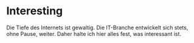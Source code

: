 # Interesting 
Die Tiefe des Internets ist gewaltig. Die IT-Branche entwickelt sich stets, ohne Pause, weiter. Daher halte ich hier alles fest, was interessant ist.

